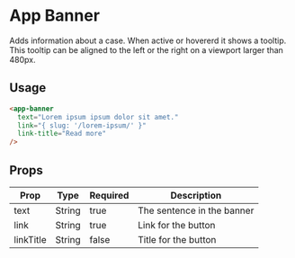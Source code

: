 # App Banner
Adds information about a case. When active or hovererd it shows a tooltip. This tooltip can be aligned to the left or the right on a viewport larger than 480px.

## Usage
```html
<app-banner
  text="Lorem ipsum ipsum dolor sit amet."
  link="{ slug: '/lorem-ipsum/' }"
  link-title="Read more"
/>
```

## Props
| Prop | Type | Required | Description |
| --- | --- | --- | --- |
| text | String | true | The sentence in the banner |
| link | String | true | Link for the button |
| linkTitle | String | false | Title for the button |
